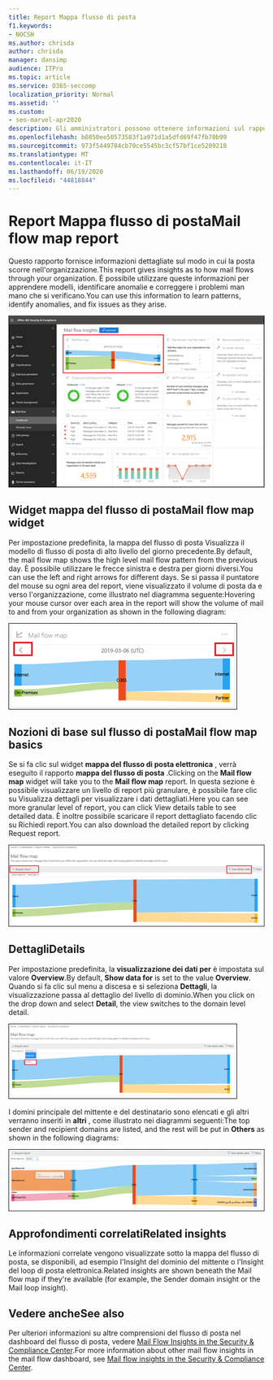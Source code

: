 ```yaml
---
title: Report Mappa flusso di posta
f1.keywords:
- NOCSH
ms.author: chrisda
author: chrisda
manager: dansimp
audience: ITPro
ms.topic: article
ms.service: O365-seccomp
localization_priority: Normal
ms.assetid: ''
ms.custom:
- seo-marvel-apr2020
description: Gli amministratori possono ottenere informazioni sul rapporto della mappa del flusso di posta nel dashboard del flusso di posta elettronica nel centro sicurezza & Compliance.
ms.openlocfilehash: b0850ee50573583f1a971d1a5dfd69f47fb70b99
ms.sourcegitcommit: 973f5449784cb70ce5545bc3cf57bf1ce5209218
ms.translationtype: MT
ms.contentlocale: it-IT
ms.lasthandoff: 06/19/2020
ms.locfileid: "44818844"
---
```

# <a name="mail-flow-map-report"></a><span data-ttu-id="396b0-103">Report Mappa flusso di posta</span><span class="sxs-lookup"><span data-stu-id="396b0-103">Mail flow map report</span></span>

<span data-ttu-id="396b0-104">Questo rapporto fornisce informazioni dettagliate sul modo in cui la posta scorre nell'organizzazione.</span><span class="sxs-lookup"><span data-stu-id="396b0-104">This report gives insights as to how mail flows through your organization.</span></span> <span data-ttu-id="396b0-105">È possibile utilizzare queste informazioni per apprendere modelli, identificare anomalie e correggere i problemi man mano che si verificano.</span><span class="sxs-lookup"><span data-stu-id="396b0-105">You can use this information to learn patterns, identify anomalies, and fix issues as they arise.</span></span>

![Il rapporto Mappa del flusso di posta nel dashboard del flusso di posta elettronica nel centro sicurezza & Compliance](../../media/mail-flow-map-selected.png)

## <a name="mail-flow-map-widget"></a><span data-ttu-id="396b0-107">Widget mappa del flusso di posta</span><span class="sxs-lookup"><span data-stu-id="396b0-107">Mail flow map widget</span></span>

<span data-ttu-id="396b0-108">Per impostazione predefinita, la mappa del flusso di posta Visualizza il modello di flusso di posta di alto livello del giorno precedente.</span><span class="sxs-lookup"><span data-stu-id="396b0-108">By default, the mail flow map shows the high level mail flow pattern from the previous day.</span></span> <span data-ttu-id="396b0-109">È possibile utilizzare le frecce sinistra e destra per giorni diversi.</span><span class="sxs-lookup"><span data-stu-id="396b0-109">You can use the left and right arrows for different days.</span></span> <span data-ttu-id="396b0-110">Se si passa il puntatore del mouse su ogni area del report, viene visualizzato il volume di posta da e verso l'organizzazione, come illustrato nel diagramma seguente:</span><span class="sxs-lookup"><span data-stu-id="396b0-110">Hovering your mouse cursor over each area in the report will show the volume of mail to and from your organization as shown in the following diagram:</span></span>

![Frecce a destra e a sinistra nel widget mappa del flusso di posta](../../media/mail-flow-map-widget.png)

## <a name="mail-flow-map-basics"></a><span data-ttu-id="396b0-112">Nozioni di base sul flusso di posta</span><span class="sxs-lookup"><span data-stu-id="396b0-112">Mail flow map basics</span></span>

<span data-ttu-id="396b0-113">Se si fa clic sul widget **mappa del flusso di posta elettronica** , verrà eseguito il rapporto **mappa del flusso di posta** .</span><span class="sxs-lookup"><span data-stu-id="396b0-113">Clicking on the **Mail flow map** widget will take you to the **Mail flow map** report.</span></span> <span data-ttu-id="396b0-114">In questa sezione è possibile visualizzare un livello di report più granulare, è possibile fare clic su Visualizza dettagli per visualizzare i dati dettagliati.</span><span class="sxs-lookup"><span data-stu-id="396b0-114">Here you can see more granular level of report, you can click View details table to see detailed data.</span></span> <span data-ttu-id="396b0-115">È inoltre possibile scaricare il report dettagliato facendo clic su Richiedi report.</span><span class="sxs-lookup"><span data-stu-id="396b0-115">You can also download the detailed report by clicking Request report.</span></span>

![Visualizzazione panoramica nel rapporto Mappa del flusso di posta](../../media/mail-flow-map-overview.png)

## <a name="details"></a><span data-ttu-id="396b0-117">Dettagli</span><span class="sxs-lookup"><span data-stu-id="396b0-117">Details</span></span>

<span data-ttu-id="396b0-118">Per impostazione predefinita, la **visualizzazione dei dati per** è impostata sul valore **Overview**.</span><span class="sxs-lookup"><span data-stu-id="396b0-118">By default, **Show data for** is set to the value **Overview**.</span></span> <span data-ttu-id="396b0-119">Quando si fa clic sul menu a discesa e si seleziona **Dettagli**, la visualizzazione passa al dettaglio del livello di dominio.</span><span class="sxs-lookup"><span data-stu-id="396b0-119">When you click on the drop down and select **Detail**, the view switches to the domain level detail.</span></span>

![Selezionare dettaglio in Mostra dati per in visualizzazione panoramica nel rapporto Mappa flusso di posta](../../media/mail-flow-map-select-detail.png)

<span data-ttu-id="396b0-121">I domini principale del mittente e del destinatario sono elencati e gli altri verranno inseriti in **altri** , come illustrato nei diagrammi seguenti:</span><span class="sxs-lookup"><span data-stu-id="396b0-121">The top sender and recipient domains are listed, and the rest will be put in **Others** as shown in the following diagrams:</span></span>

![Visualizzazione dettagli nel rapporto Mappa flusso di posta](../../media/mail-flow-map-detail.png)

## <a name="related-insights"></a><span data-ttu-id="396b0-123">Approfondimenti correlati</span><span class="sxs-lookup"><span data-stu-id="396b0-123">Related insights</span></span>

<span data-ttu-id="396b0-124">Le informazioni correlate vengono visualizzate sotto la mappa del flusso di posta, se disponibili, ad esempio l'Insight del dominio del mittente o l'Insight del loop di posta elettronica.</span><span class="sxs-lookup"><span data-stu-id="396b0-124">Related insights are shown beneath the Mail flow map if they're available (for example, the Sender domain insight or the Mail loop insight).</span></span>

## <a name="see-also"></a><span data-ttu-id="396b0-125">Vedere anche</span><span class="sxs-lookup"><span data-stu-id="396b0-125">See also</span></span>

<span data-ttu-id="396b0-126">Per ulteriori informazioni su altre comprensioni del flusso di posta nel dashboard del flusso di posta, vedere [Mail Flow Insights in the Security & Compliance Center](mail-flow-insights-v2.md).</span><span class="sxs-lookup"><span data-stu-id="396b0-126">For more information about other mail flow insights in the mail flow dashboard, see [Mail flow insights in the Security & Compliance Center](mail-flow-insights-v2.md).</span></span>

